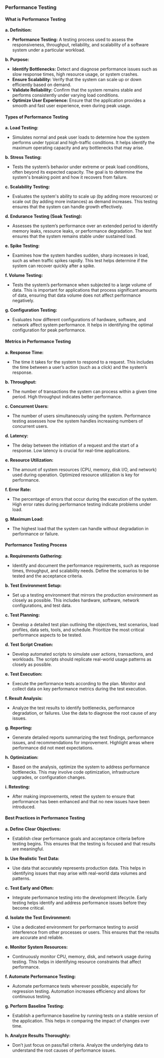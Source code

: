 ### Performance Testing

#### **What is Performance Testing**

**a. Definition:**

- **Performance Testing:** A testing process used to assess the responsiveness, throughput, reliability, and scalability of a software system under a particular workload.

**b. Purpose:**

- **Identify Bottlenecks:** Detect and diagnose performance issues such as slow response times, high resource usage, or system crashes.
- **Ensure Scalability:** Verify that the system can scale up or down efficiently based on demand.
- **Validate Reliability:** Confirm that the system remains stable and performs consistently under varying load conditions.
- **Optimize User Experience:** Ensure that the application provides a smooth and fast user experience, even during peak usage.

#### **Types of Performance Testing**

**a. Load Testing:**

- Simulates normal and peak user loads to determine how the system performs under typical and high-traffic conditions. It helps identify the maximum operating capacity and any bottlenecks that may arise.

**b. Stress Testing:**

- Tests the system’s behavior under extreme or peak load conditions, often beyond its expected capacity. The goal is to determine the system's breaking point and how it recovers from failure.

**c. Scalability Testing:**

- Evaluates the system's ability to scale up (by adding more resources) or scale out (by adding more instances) as demand increases. This testing ensures that the system can handle growth effectively.

**d. Endurance Testing (Soak Testing):**

- Assesses the system’s performance over an extended period to identify memory leaks, resource leaks, or performance degradation. The test ensures that the system remains stable under sustained load.

**e. Spike Testing:**

- Examines how the system handles sudden, sharp increases in load, such as when traffic spikes rapidly. This test helps determine if the system can recover quickly after a spike.

**f. Volume Testing:**

- Tests the system’s performance when subjected to a large volume of data. This is important for applications that process significant amounts of data, ensuring that data volume does not affect performance negatively.

**g. Configuration Testing:**

- Evaluates how different configurations of hardware, software, and network affect system performance. It helps in identifying the optimal configuration for peak performance.

#### **Metrics in Performance Testing**

**a. Response Time:**

- The time it takes for the system to respond to a request. This includes the time between a user’s action (such as a click) and the system’s response.

**b. Throughput:**

- The number of transactions the system can process within a given time period. High throughput indicates better performance.

**c. Concurrent Users:**

- The number of users simultaneously using the system. Performance testing assesses how the system handles increasing numbers of concurrent users.

**d. Latency:**

- The delay between the initiation of a request and the start of a response. Low latency is crucial for real-time applications.

**e. Resource Utilization:**

- The amount of system resources (CPU, memory, disk I/O, and network) used during operation. Optimized resource utilization is key for performance.

**f. Error Rate:**

- The percentage of errors that occur during the execution of the system. High error rates during performance testing indicate problems under load.

**g. Maximum Load:**

- The highest load that the system can handle without degradation in performance or failure.

#### **Performance Testing Process**

**a. Requirements Gathering:**

- Identify and document the performance requirements, such as response times, throughput, and scalability needs. Define the scenarios to be tested and the acceptance criteria.

**b. Test Environment Setup:**

- Set up a testing environment that mirrors the production environment as closely as possible. This includes hardware, software, network configurations, and test data.

**c. Test Planning:**

- Develop a detailed test plan outlining the objectives, test scenarios, load profiles, data sets, tools, and schedule. Prioritize the most critical performance aspects to be tested.

**d. Test Script Creation:**

- Develop automated scripts to simulate user actions, transactions, and workloads. The scripts should replicate real-world usage patterns as closely as possible.

**e. Test Execution:**

- Execute the performance tests according to the plan. Monitor and collect data on key performance metrics during the test execution.

**f. Result Analysis:**

- Analyze the test results to identify bottlenecks, performance degradation, or failures. Use the data to diagnose the root cause of any issues.

**g. Reporting:**

- Generate detailed reports summarizing the test findings, performance issues, and recommendations for improvement. Highlight areas where performance did not meet expectations.

**h. Optimization:**

- Based on the analysis, optimize the system to address performance bottlenecks. This may involve code optimization, infrastructure upgrades, or configuration changes.

**i. Retesting:**

- After making improvements, retest the system to ensure that performance has been enhanced and that no new issues have been introduced.

#### **Best Practices in Performance Testing**

**a. Define Clear Objectives:**

- Establish clear performance goals and acceptance criteria before testing begins. This ensures that the testing is focused and that results are meaningful.

**b. Use Realistic Test Data:**

- Use data that accurately represents production data. This helps in identifying issues that may arise with real-world data volumes and patterns.

**c. Test Early and Often:**

- Integrate performance testing into the development lifecycle. Early testing helps identify and address performance issues before they become critical.

**d. Isolate the Test Environment:**

- Use a dedicated environment for performance testing to avoid interference from other processes or users. This ensures that the results are accurate and reliable.

**e. Monitor System Resources:**

- Continuously monitor CPU, memory, disk, and network usage during testing. This helps in identifying resource constraints that affect performance.

**f. Automate Performance Testing:**

- Automate performance tests wherever possible, especially for regression testing. Automation increases efficiency and allows for continuous testing.

**g. Perform Baseline Testing:**

- Establish a performance baseline by running tests on a stable version of the application. This helps in comparing the impact of changes over time.

**h. Analyze Results Thoroughly:**

- Don’t just focus on pass/fail criteria. Analyze the underlying data to understand the root causes of performance issues.
